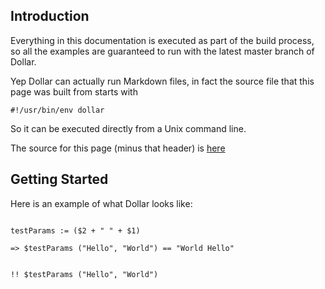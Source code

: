 


Introduction
------------

Everything in this documentation is executed as part of the build process, so all the examples are guaranteed to run with the latest master branch of Dollar. 

Yep Dollar can actually run Markdown files, in fact the source file that this page was built from starts with


```
#!/usr/bin/env dollar
```
So it can be executed directly from a Unix command line.

The source for this page (minus that header) is [here](scripting.md)

Getting Started
---------------

Here is an example of what Dollar looks like:

```dollar  

testParams := ($2 + " " + $1)

=> $testParams ("Hello", "World") == "World Hello"


!! $testParams ("Hello", "World")

```
